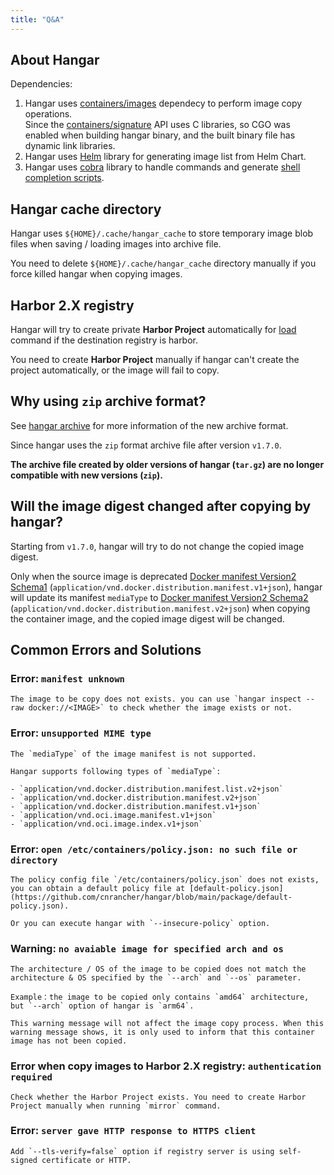 ```yaml
---
title: "Q&A"
---
```


## About Hangar

Dependencies:

1. Hangar uses [containers/images](https://github.com/containers/image) dependecy to perform image copy operations.<br />
    Since the [containers/signature](https://github.com/containers/signature) API uses C libraries, so CGO was enabled when building hangar binary, and the built binary file has dynamic link libraries.
1. Hangar uses [Helm](https://github.com/helm/helm) library for generating image list from Helm Chart.
1. Hangar uses [cobra](https://github.com/spf13/cobra) library to handle commands and generate [shell completion scripts](/docs/v1.7/advanced/completion).

## Hangar cache directory

Hangar uses `${HOME}/.cache/hangar_cache` to store temporary image blob files when saving / loading images into archive file.

You need to delete `${HOME}/.cache/hangar_cache` directory manually if you force killed hangar when copying images.

## Harbor 2.X registry

Hangar will try to create private **Harbor Project** automatically for [load](/docs/v1.7/load/load) command if the destination registry is harbor.

You need to create **Harbor Project** manually if hangar can't create the project automatically, or the image will fail to copy.

## Why using `zip` archive format?

See [hangar archive](/docs/v1.7/save/archive) for more information of the new archive format.

Since hangar uses the `zip` format archive file after version `v1.7.0`.

**The archive file created by older versions of hangar (`tar.gz`) are no longer compatible with new versions (`zip`).**

## Will the image digest changed after copying by hangar?

Starting from `v1.7.0`, hangar will try to do not change the copied image digest.

Only when the source image is deprecated [Docker manifest Version2 Schema1](https://distribution.github.io/distribution/spec/deprecated-schema-v1/) (`application/vnd.docker.distribution.manifest.v1+json`), hangar will update its manifest `mediaType` to [Docker manifest Version2 Schema2](https://distribution.github.io/distribution/spec/manifest-v2-2/) (`application/vnd.docker.distribution.manifest.v2+json`) when copying the container image, and the copied image digest will be changed.

## Common Errors and Solutions

### Error: `manifest unknown`

    The image to be copy does not exists. you can use `hangar inspect --raw docker://<IMAGE>` to check whether the image exists or not.

### Error: `unsupported MIME type`

    The `mediaType` of the image manifest is not supported.

    Hangar supports following types of `mediaType`:

    - `application/vnd.docker.distribution.manifest.list.v2+json`
    - `application/vnd.docker.distribution.manifest.v2+json`
    - `application/vnd.docker.distribution.manifest.v1+json`
    - `application/vnd.oci.image.manifest.v1+json`
    - `application/vnd.oci.image.index.v1+json`

### Error: `open /etc/containers/policy.json: no such file or directory`

    The policy config file `/etc/containers/policy.json` does not exists, you can obtain a default policy file at [default-policy.json](https://github.com/cnrancher/hangar/blob/main/package/default-policy.json).

    Or you can execute hangar with `--insecure-policy` option.

### Warning: `no avaiable image for specified arch and os`

    The architecture / OS of the image to be copied does not match the architecture & OS specified by the `--arch` and `--os` parameter.

    Example：the image to be copied only contains `amd64` architecture, but `--arch` option of hangar is `arm64`.

    This warning message will not affect the image copy process. When this warning message shows, it is only used to inform that this container image has not been copied.

### Error when copy images to Harbor 2.X registry: `authentication required`

    Check whether the Harbor Project exists. You need to create Harbor Project manually when running `mirror` command.

### Error: `server gave HTTP response to HTTPS client`

    Add `--tls-verify=false` option if registry server is using self-signed certificate or HTTP.
